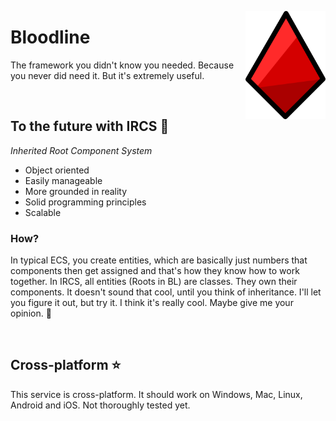 <img width="128" align="right" src="https://github.com/kubgus/Bloodline/blob/master/BloodlineEngine/.BLAssets/BloodlineLogo1080.png"></img>
# Bloodline

The framework you didn't know you needed. Because you never did need it. But it's extremely useful.

<br>

## To the future with IRCS 🚀
*Inherited Root Component System*
<br>
* Object oriented
* Easily manageable
* More grounded in reality
* Solid programming principles
* Scalable

### How?

In typical ECS, you create entities, which are basically just numbers that components then get assigned and that's how they know how to work together. In IRCS, all entities (Roots in BL) are classes. They own their components. It doesn't sound that cool, until you think of inheritance. I'll let you figure it out, but try it. I think it's really cool. Maybe give me your opinion. 👋

<br>

## Cross-platform ⭐
This service is cross-platform. It should work on Windows, Mac, Linux, Android and iOS. Not thoroughly tested yet.
